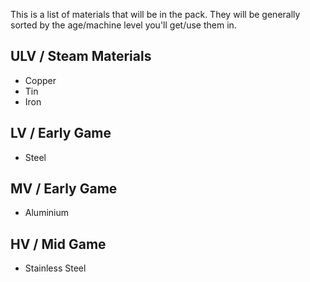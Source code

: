 This is a list of materials that will be in the pack. They will be generally sorted by the age/machine level you'll get/use them in.

## ULV / Steam Materials
- Copper
- Tin
- Iron

## LV / Early Game
- Steel

## MV / Early Game
- Aluminium

## HV / Mid Game
- Stainless Steel